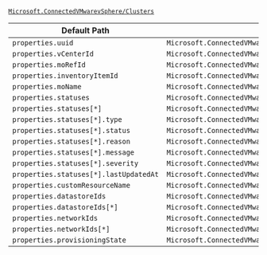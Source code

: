 [`Microsoft.ConnectedVMwarevSphere/Clusters`](https://docs.microsoft.com/en-us/azure/templates/microsoft.connectedvmwarevsphere/clusters)

| Default Path | Alias |
|---|---|
| `properties.uuid` | `Microsoft.ConnectedVMwarevSphere/clusters/uuid` |
| `properties.vCenterId` | `Microsoft.ConnectedVMwarevSphere/clusters/vCenterId` |
| `properties.moRefId` | `Microsoft.ConnectedVMwarevSphere/clusters/moRefId` |
| `properties.inventoryItemId` | `Microsoft.ConnectedVMwarevSphere/clusters/inventoryItemId` |
| `properties.moName` | `Microsoft.ConnectedVMwarevSphere/clusters/moName` |
| `properties.statuses` | `Microsoft.ConnectedVMwarevSphere/clusters/statuses` |
| `properties.statuses[*]` | `Microsoft.ConnectedVMwarevSphere/clusters/statuses[*]` |
| `properties.statuses[*].type` | `Microsoft.ConnectedVMwarevSphere/clusters/statuses[*].type` |
| `properties.statuses[*].status` | `Microsoft.ConnectedVMwarevSphere/clusters/statuses[*].status` |
| `properties.statuses[*].reason` | `Microsoft.ConnectedVMwarevSphere/clusters/statuses[*].reason` |
| `properties.statuses[*].message` | `Microsoft.ConnectedVMwarevSphere/clusters/statuses[*].message` |
| `properties.statuses[*].severity` | `Microsoft.ConnectedVMwarevSphere/clusters/statuses[*].severity` |
| `properties.statuses[*].lastUpdatedAt` | `Microsoft.ConnectedVMwarevSphere/clusters/statuses[*].lastUpdatedAt` |
| `properties.customResourceName` | `Microsoft.ConnectedVMwarevSphere/clusters/customResourceName` |
| `properties.datastoreIds` | `Microsoft.ConnectedVMwarevSphere/clusters/datastoreIds` |
| `properties.datastoreIds[*]` | `Microsoft.ConnectedVMwarevSphere/clusters/datastoreIds[*]` |
| `properties.networkIds` | `Microsoft.ConnectedVMwarevSphere/clusters/networkIds` |
| `properties.networkIds[*]` | `Microsoft.ConnectedVMwarevSphere/clusters/networkIds[*]` |
| `properties.provisioningState` | `Microsoft.ConnectedVMwarevSphere/clusters/provisioningState` |

